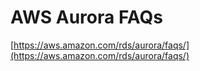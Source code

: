 # AWS Aurora FAQs

[https://aws.amazon.com/rds/aurora/faqs/](https://aws.amazon.com/rds/aurora/faqs/)
